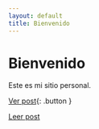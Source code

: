 ```yaml
---
layout: default
title: Bienvenido
---
```


<link rel="stylesheet" href="/assets/css/style.css">

# Bienvenido

Este es mi sitio personal.


[Ver post](2024/05/07/mi-post.html){: .button }

<a href="/2024/05/07/primer-post.html" class="button">Leer post</a>

